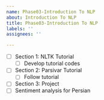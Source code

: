 ```yaml
---
name: Phase03-Introduction To NLP
about: Introduction To NLP
title: Phase03-Introduction To NLP
labels: ''
assignees: ''

---
```


- [ ] Section 1: NLTK Tutorial
  - [ ] Develop tutorial codes
- [ ] Section 2: Parsivar Tutorial
  - [ ] Follow tutorial
- [ ]  Section 3: Project
  - [ ] Sentiment analysis for Persian
